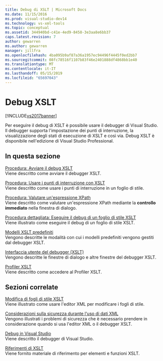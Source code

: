 ```yaml
---
title: Debug di XSLT | Microsoft Docs
ms.date: 11/15/2016
ms.prod: visual-studio-dev14
ms.technology: vs-xml-tools
ms.topic: conceptual
ms.assetid: 344940bd-c41e-4ed9-8458-3e3aa8e6bb37
caps.latest.revision: 7
author: gewarren
ms.author: gewarren
manager: jillfra
ms.openlocfilehash: 4ba095b9af87a36a1957ec94496f4445f0ed2bb7
ms.sourcegitcommit: 08fc78516f1107b83f46e2401888df4868bb1e40
ms.translationtype: MT
ms.contentlocale: it-IT
ms.lasthandoff: 05/15/2019
ms.locfileid: "65697043"
---
```

# <a name="debug-xslt"></a>Debug XSLT
[!INCLUDE[vs2017banner](../includes/vs2017banner.md)]

Per eseguire il debug di XSLT è possibile usare il debugger di Visual Studio. Il debugger supporta l'impostazione dei punti di interruzione, la visualizzazione degli stati di esecuzione di XSLT e così via. Debug XSLT è disponibile nell'edizione di Visual Studio Professional.  
  
## <a name="in-this-section"></a>In questa sezione
  
 [Procedura: Avviare il debug XSLT](../xml-tools/how-to-start-debugging-xslt.md)  
 Viene descritto come avviare il debugger XSLT.  
  
 [Procedura: Usare i punti di interruzione con XSLT](../xml-tools/how-to-use-breakpoints-with-xslt.md)  
 Viene descritto come usare i punti di interruzione in un foglio di stile.  
  
 [Procedura: Valutare un'espressione XPath](../xml-tools/how-to-evaluate-an-xpath-expression.md)  
 Viene descritto come valutare un'espressione XPath mediante la **controllo immediato** nella finestra di dialogo.  
  
 [Procedura dettagliata: Eseguire il debug di un foglio di stile XSLT](../xml-tools/walkthrough-debug-an-xslt-style-sheet.md)  
 Viene illustrato come eseguire il debug di un foglio di stile XSLT.  
  
 [Modelli XSLT predefiniti](../xml-tools/xslt-default-templates.md)  
 Vengono descritte le modalità con cui i modelli predefiniti vengono gestiti dal debugger XSLT.  
  
 [Interfaccia utente del debugger (XSLT)](../xml-tools/debugger-user-interface-xslt.md)  
 Vengono descritte le finestre di dialogo e altre finestre del debugger XSLT.  
  
 [Profiler XSLT](../xml-tools/xslt-profiler.md)  
 Viene descritto come accedere al Profiler XSLT.  
  
## <a name="related-sections"></a>Sezioni correlate  
 [Modifica di fogli di stile XSLT](../xml-tools/editing-xslt-style-sheets.md)  
 Viene illustrato come usare l'editor XML per modificare i fogli di stile.  
  
 [Considerazioni sulla sicurezza durante l'uso di dati XML](../xml-tools/security-considerations-when-working-with-xml-data.md)  
 Vengono illustrati i problemi di sicurezza che è necessario prendere in considerazione quando si usa l'editor XML o il debugger XSLT.  
  
 [Debug in Visual Studio](../debugger/debugging-in-visual-studio.md)  
 Viene descritto il debugger di Visual Studio.  
  
 [Riferimenti di XSLT](https://msdn.microsoft.com/678bcd68-cbbb-4be5-9dd2-40f94488a1cf)  
 Viene fornito materiale di riferimento per elementi e funzioni XSLT.

